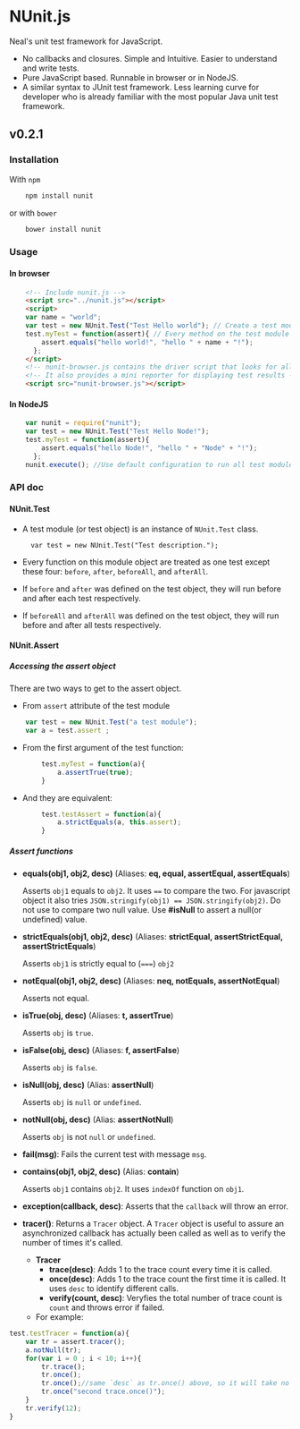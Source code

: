 NUnit.js
========

Neal's unit test framework for JavaScript. 

* No callbacks and closures. Simple and Intuitive. Easier to understand and write tests.
* Pure JavaScript based. Runnable in browser or in NodeJS.
* A similar syntax to JUnit test framework. Less learning curve for developer who is already familiar with the most popular Java unit test framework.

## v0.2.1

### Installation
With `npm`
```sh
	npm install nunit
```

or with `bower`
```sh
	bower install nunit
```

### Usage

#### In browser
```html
	<!-- Include nunit.js -->
	<script src="../nunit.js"></script>
	<script>
	var name = "world";
	var test = new NUnit.Test("Test Hello world"); // Create a test module (test case)
	test.myTest = function(assert){ // Every method on the test module is a test. 
	    assert.equals("hello world!", "hello " + name + "!");
	  };
	</script>
	<!-- nunit-browser.js contains the driver script that looks for all the test modules and runs them with built-in test runner. -->
	<!-- It also provides a mini reporter for displaying test results -->
	<script src="nunit-browser.js"></script>
```

#### In NodeJS
```js
	var nunit = require("nunit");
	var test = new NUnit.Test("Test Hello Node!");
	test.myTest = function(assert){
	    assert.equals("hello Node!", "hello " + "Node" + "!");
	  };
	nunit.execute(); //Use default configuration to run all test modules.
```

### API doc

#### NUnit.Test
* A test module (or test object) is an instance of `NUnit.Test` class.

		var test = new NUnit.Test("Test description.");

* Every function on this module object are treated as one test except these four: `before`, `after`, `beforeAll`, and `afterAll`. 
* If `before` and `after` was defined on the test object, they will run before and after each test respectively.
* If `beforeAll` and `afterAll` was defined on the test object, they will run before and after all tests respectively.


#### NUnit.Assert
##### Accessing the assert object
There are two ways to get to the assert object.
* From `assert` attribute of the test module
```js
	var test = new NUnit.Test("a test module");
	var a = test.assert ;
```

* From the first argument of the test function:
```js
		test.myTest = function(a){
			a.assertTrue(true);
		}
```

* And they are equivalent:
```js
		test.testAssert = function(a){
			a.strictEquals(a, this.assert);
		}
```

##### Assert functions
* **equals(obj1, obj2, desc)**  (Aliases: **eq, equal, assertEqual, assertEquals**)
	
	Asserts `obj1` equals to `obj2`. It uses `==` to compare the two. For javascript object it also tries `JSON.stringify(obj1) == JSON.stringify(obj2)`. Do not use to compare two null value. Use **#isNull** to assert a null(or undefined) value.
* **strictEquals(obj1, obj2, desc)** (Aliases: **strictEqual, assertStrictEqual, assertStrictEquals**)

	Asserts `obj1` is strictly equal to (`===`) `obj2` 
* **notEqual(obj1, obj2, desc)** (Aliases: **neq, notEquals, assertNotEqual**)

	Asserts not equal.
* **isTrue(obj, desc)** (Aliases: **t, assertTrue**)

	Asserts `obj` is `true`.
* **isFalse(obj, desc)** (Aliases: **f, assertFalse**)

	Asserts `obj` is `false`.
* **isNull(obj, desc)** (Alias: **assertNull**)

	Asserts `obj` is `null` or `undefined`.
* **notNull(obj, desc)** (Alias: **assertNotNull**)

	Asserts `obj` is not `null` or `undefined`.
* **fail(msg)**: Fails the current test with message `msg`. 
* **contains(obj1, obj2, desc)** (Alias: **contain**)

	Asserts `obj1` contains `obj2`. It uses `indexOf` function on `obj1`.
* **exception(callback, desc)**: Asserts that the `callback` will throw an error.
* **tracer()**: Returns a `Tracer` object. A `Tracer` object is useful to assure an asynchronized callback has actually been called as well as to verify the number of times it's called.
	+ **Tracer**
		- **trace(desc)**: Adds 1 to the trace count every time it is called.
		- **once(desc)**: Adds 1 to the trace count the first time it is called. It uses `desc` to identify different calls.
		- **verify(count, desc)**: Veryfies the total number of trace count is `count` and throws error if failed.
	+ For example:
```js
test.testTracer = function(a){
	var tr = assert.tracer();
	a.notNull(tr);
	for(var i = 0 ; i < 10; i++){
		tr.trace();
		tr.once();
		tr.once();//same `desc` as tr.once() above, so it will take no effect
		tr.once("second trace.once()");
	}
	tr.verify(12);
}
```
		




